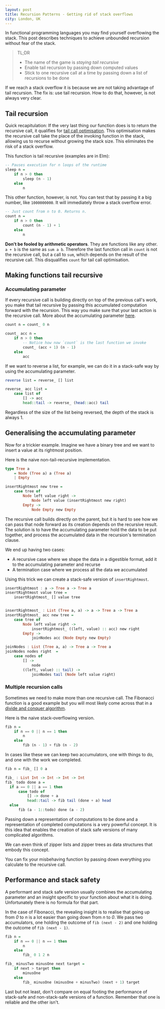 ```yaml
---
layout: post
title: Recursion Patterns - Getting rid of stack overflows
city: London, UK
---
```


In functional programming languages you may find yourself overflowing the stack. This post describes techniques to achieve unbounded recursion without fear of the stack.

> TL;DR
> - The name of the game is *staying tail recursive*
> - Enable tail recursion by passing down computed values
> - Stick to one recursive call at a time by passing down a list of recursions to be done

If we reach a stack overflow it is because we are not taking advantage of tail recursion. The fix is: use tail recursion. How to do that, however, is not always very clear.

## Tail recursion

Quick recapitulation: If the very last thing our function does is to return the recursive call, it qualifies for [tail call optimisation](https://en.wikipedia.org/wiki/Tail_call). This optimisation makes the recursive call take the place of the invoking function in the stack, allowing us to recurse without growing the stack size. This eliminates the risk of a stack overflow.

This function is tail recursive (examples are in Elm):

``` haskell
-- Pauses execution for n loops of the runtime
sleep n =
	if n > 0 then
		sleep (n - 1)
	else
		n
```

This other function, however, is not. You can test that by passing it a big number, like `1000000000`. It will immediately throw a stack overflow error.

``` haskell
-- Just count from n to 0. Returns n.
count n =
	if n > 0 then
		count (n - 1) + 1
	else
		n
```

**Don't be fooled by arithmetic operators**. They are functions like any other. `a + b` is the same as `sum a b`. Therefore the last function call in `count` is not the recursive call, but a call to `sum`, which depends on the result of the recursive call. This disqualifies `count` for tail call optimisation.

## Making functions tail recursive

### Accumulating parameter

If every recursive call is building directly on top of the previous call's work, you make that tail recursive by passing this accumulated computation forward with the recursion. This way you make sure that your last action is the recursive call. More about the accumulating parameter [here](https://wiki.haskell.org/Performance/Accumulating_parameter).

``` haskell
count n = count_ 0 n

count_ acc n =
	if n > 0 then
		-- Notice how now `count` is the last function we invoke
		count_ (acc + 1) (n - 1)
	else
		acc
```

If we want to reverse a list, for example, we can do it in a stack-safe way by using the accumulating parameter.

``` haskell
reverse list = reverse_ [] list

reverse_ acc list =
	case list of
		[] -> acc
		head::tail -> reverse_ (head::acc) tail
```

Regardless of the size of the list being reversed, the depth of the stack is always 1.

## Generalising the accumulating parameter

Now for a trickier example. Imagine we have a binary tree and we want to insert a value at its rightmost position.

Here is the naive non-tail-recursive implementation.

```haskell
type Tree a
	= Node (Tree a) a (Tree a)
	| Empty

insertRightmost new tree =
	case tree of
		Node left value right ->
			Node left value (insertRightmost new right)
		Empty ->
			Node Empty new Empty

```

The recursive call builds directly on the parent, but it is hard to see how we can pass that node forward as its creation depends on the recursive result. The solution is to have the accumulating parameter hold the data to be put together, and process the accumulated data in the recursion's termination clause.

We end up having two cases:

- A recursive case where we shape the data in a digestible format, add it to the accumulating parameter and recurse
- A termination case where we process all the data we accumulated


Using this trick we can create a stack-safe version of `insertRightmost`.

```haskell
insertRightmost : a -> Tree a -> Tree a
insertRightmost value tree =
	insertRightmost_ [] value tree


insertRightmost_ : List (Tree a, a) -> a -> Tree a -> Tree a
insertRightmost_ acc new tree =
	case tree of
		Node left value right ->
			insertRightmost_ ((left, value) :: acc) new right
		Empty ->
			joinNodes acc (Node Empty new Empty)

joinNodes : List (Tree a, a) -> Tree a -> Tree a
joinNodes nodes right  =
	case nodes of
		[] ->
			node
		((left, value) :: tail) ->
			joinNodes tail (Node left value right)
```

### Multiple recursion calls

Sometimes we need to make more than one recursive call. The Fibonacci function is a good example but you will most likely come across that in a [divide and conquer algorithm](https://en.wikipedia.org/wiki/Divide-and-conquer_algorithm).

Here is the naive stack-overflowing version.

```haskell
fib n =
	if n == 0 || n == 1 then
		n
	else
		fib (n - 1) + fib (n - 2)
```

In cases like these we can keep two accumulators, one with things to do, and one with the work we completed.

```haskell
fib n = fib_ [] 0 a

fib_ : List Int -> Int -> Int -> Int
fib_ todo done a =
  if a == 0 || a == 1 then
      case todo of
          [] -> done + a
          head::tail -> fib tail (done + a) head
  else
      fib (a - 1::todo) done (a - 2)
```

Passing down a representation of computations to be done and a representation of completed computations is a very powerful concept.
It is this idea that enables the creation of stack safe versions of many complicated algorithms.

We can even think of zipper lists and zipper trees as data structures that embody this concept.

You can fix your misbehaving function by passing down everything you calculate to the recursive call.

## Performance and stack safety

A performant and stack safe version usually combines the accumulating parameter and an insight specific to your function about what it is doing. Unfortunately there is no formula for that part.

In the case of Fibonacci, the revealing insight is to realise that going up from *0* to *n* is a lot easier than going down from *n* to *0*. We pass two accumulators, one holding the outcome of `fib (next - 2)` and one holding the outcome of `fib (next - 1)`.

``` haskell
fib n =
    if n == 0 || n == 1 then
        n
    else
        fib_ 0 1 2 n

fib_ minusTwo minusOne next target =
    if next > target then
        minusOne
    else
        fib_ minusOne (minusOne + minusTwo) (next + 1) target
```

Last but not least, don't compare on equal footing the performance of stack-safe and non-stack-safe versions of a function. Remember that one is reliable and the other isn't.
